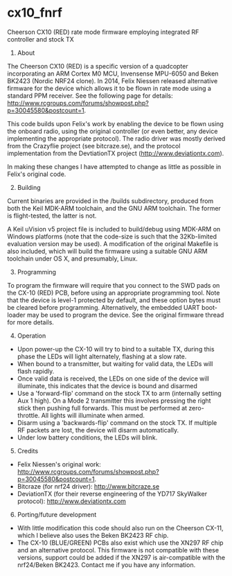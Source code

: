cx10_fnrf
=========

Cheerson CX10 (RED) rate mode firmware employing integrated RF controller and stock TX

1. About

  The Cheerson CX10 (RED) is a specific version of a quadcopter incorporating an ARM Cortex M0 MCU, Invensense MPU-6050 and Beken BK2423 (Nordic NRF24 clone). In 2014, Felix Niessen released alternative firmware for the device which allows it to be flown in rate mode using a standard PPM receiver. See the following page for details: http://www.rcgroups.com/forums/showpost.php?p=30045580&postcount=1.
  
  This code builds upon Felix's work by enabling the device to be flown using the onboard radio, using the original controller (or even better, any device implementing the appropriate protocol). The radio driver was mostly derived from the Crazyflie project (see bitcraze.se), and the protocol implementation from the DevtiationTX project (http://www.deviationtx.com).
  
  In making these changes I have attempted to change as little as possible in Felix's original code.
  
2. Building

  Current binaries are provided in the /builds subdirectory, produced from both the Keil MDK-ARM toolchain, and the GNU ARM toolchain. The former is flight-tested, the latter is not.
  
  A Keil uVision v5 project file is included to build/debug using MDK-ARM on Windows platforms (note that the code-size is such that the 32Kb-limited evaluation version may be used). A modification of the original Makefile is also included, which will build the firmware using a suitable GNU ARM toolchain under OS X, and presumably, Linux.
  
3. Programming
  
  To program the firmware will require that you connect to the SWD pads on the CX-10 (RED) PCB, before using an appropriate programming tool. Note that the device is level-1 protected by default, and these option bytes must be cleared before programming. Alternatively, the embedded UART boot-loader may be used to program the device. See the original firmware thread for more details.
  
4. Operation

  + Upon power-up the CX-10 will try to bind to a suitable TX, during this phase the LEDs will light alternately, flashing at a slow rate.
  + When bound to a transmitter, but waiting for valid data, the LEDs will flash rapidly.
  + Once valid data is received, the LEDs on one side of the device will illuminate, this indicates that the device is bound and disarmed
  + Use a 'forward-flip' command on the stock TX to arm (internally setting Aux 1 high). On a Mode 2 transmitter this involves pressing the right stick then pushing full forwards. This must be performed at zero-throttle. All lights will illuminate when armed.
  + Disarm using a 'backwards-flip' command on the stock TX. If multiple RF packets are lost, the device will disarm automatically. 
  + Under low battery conditions, the LEDs will blink.
  
5. Credits

  + Felix Niessen's original work: http://www.rcgroups.com/forums/showpost.php?p=30045580&postcount=1.
  + Bitcraze (for nrf24 driver): http://www.bitcraze.se
  + DeviationTX (for their reverse engineering of the YD717 SkyWalker protocol): http://www.deviationtx.com
  
6. Porting/future development

  + With little modification this code should also run on the Cheerson CX-11, which I believe also uses the Beken BK2423 RF chip.
  + The CX-10 (BLUE/GREEN) PCBs also exist which use the XN297 RF chip and an alternative protocol. This firmware is not compatible with these versions, support could be added if the XN297 is air-compatible with the nrf24/Beken BK2423. Contact me if you have any information.
  
  
  
  
